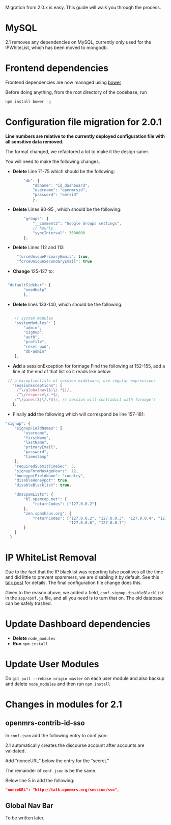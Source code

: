 Migration from 2.0.x is easy. This guide will walk you through the process.

# MySQL

2.1 removes any dependencies on MySQL, currently only used for the IPWhiteList, which has been moved to mongodb.

# Frontend dependencies
Frontend dependencies are now managed using [bower](http://bower.io/)

Before doing anything, from the root directory of the codebase, run

```sh
npm install bower -g
```

# Configuration file migration for 2.0.1
**Line numbers are relative to the currently deployed configuration file with all sensitive data removed.**

The format changed, we refactored a lot to make it the design saner.

You will need to make the following changes.

* **Delete** Line 71-75 which should be the following:

```javascript
        "db": {
            "dbname": "id_dashboard",
            "username": "openmrsid",
            "password": "omrsid"
            },
```

* **Delete** Lines 90-95 , which should be the following:


```javascript
        "groups": {
            "__comment2": "Google Groups settings",
            // hourly
            "syncInterval": 3600000
        },

```


* **Delete** Lines 112 and 113



```javascript
     "forceUniquePrimaryEmail": true,
     "forceUniqueSecondaryEmail": true
```

* **Change** 125-127 to:

```javascript

 "defaultSidebar": [
        "needhelp"
        ],
```

* **Delete** lines 133-140, which should be the following:

```javascript

    // system modules
    "systemModules": [
        "admin",
        "signup",
        "auth",
        "profile",
        "reset-pwd",
        "db-admin"
    ],

```

* **Add** a sessionException for formage
Find the following at 152-155, add a line at the end of that list so it reads like below:

```javascript
 // a exceptionlists of session middlware, use regular expressions
   "sessionExceptions": [
     /^\/globalnav($|\/.*$)/,
     /^\/resource\/.*$/,
    /^\/panel($|\/.*$)/, // session will contradict with formage's
   ],

```

* Finally **add** the following which will correspond be line 157-181:

```javascript
"signup": {
    "signupFieldNames": [
        "username",
        "firstName",
        "lastName",
        "primaryEmail",
        "password",
        "timestamp"
    ],
    "requiredSubmitTimeSec": 5,
    "signupFormMaxAgeHours": 12,
    "honeypotFieldName": "country",
    "disableHoneypot": true,
    "disableBlacklist": true,

    "dnsSpamLists": {
        "bl.spamcop.net": {
            "returnCodes": ["127.0.0.2"]
        },
        "zen.spamhaus.org": {
            "returnCodes": ["127.0.0.2", "127.0.0.3", "127.0.0.4", "127.0.0.5",
                            "127.0.0.6", "127.0.0.7"]
        }
    }
  }
```

# IP WhiteList Removal

Due to the fact that the IP blacklist was reporting false positives all the time and did little to prevent spammers, we are disabling it by default. See this [talk post](https://talk.openmrs.org/t/proposing-to-remove-ip-blacklist-in-dashboard/2264) for details. The final configuration file change does this.

Given to the reason above, we added a field, `conf.signup.disableBlacklist` in the `app/conf.js` file, and all you need is to turn that on. The old database can be safely trashed.

# Update Dashboard dependencies

* **Delete** `node_modules`
* **Run** `npm install`

# Update User Modules

Do `git pull --rebase origin master` on each user module and also backup and delete `node_modules` and then run `npm install`

# Changes in modules for 2.1

## openmrs-contrib-id-sso

In `conf.json` add the following entry to conf.json:

2.1 automatically creates the discourse account after accounts are validated.

Add “nonceURL” below the entry for the “secret.”

The remainder of `conf.json` is be the same.

Below line 5 in add the following:

```json
"nonceURL": "http://talk.openmrs.org/session/sso",
```

## Global Nav Bar

To be written later.

